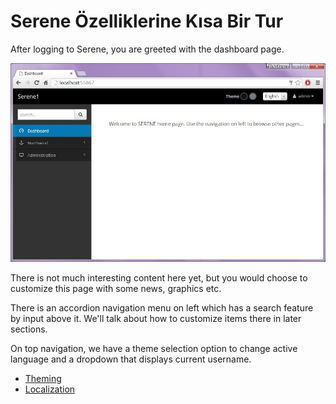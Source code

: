 # Serene Özelliklerine Kısa Bir Tur

After logging to Serene, you are greeted with the dashboard page.

![Serene Dashboard](img/serene_dashboard.jpg)

There is not much interesting content here yet, but you would choose to customize this page with some news, graphics etc.

There is an accordion navigation menu on left which has a search feature by input above it. We'll talk about how to customize items there in later sections.

On top navigation, we have a theme selection option to change active language and a dropdown that displays current username.


* [Theming](theming.md)
* [Localization](localization.md)
